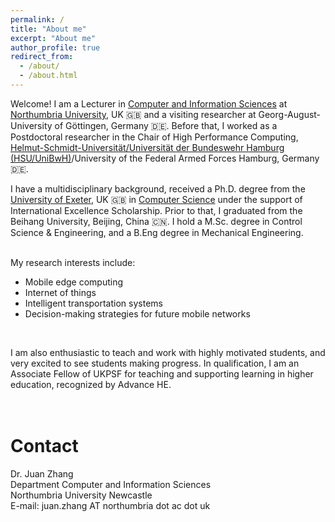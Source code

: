 ```yaml
---
permalink: /
title: "About me"
excerpt: "About me"
author_profile: true
redirect_from: 
  - /about/
  - /about.html
---
```


<!--Welcome! I received my Ph.D degree from [Department of Computer Science](https://computerscience.exeter.ac.uk/), the [University of Exeter](https://www.exeter.ac.uk/), UK. Prior to that, I worked and studied at the [University of Otago](https://www.otago.ac.nz/), New Zealand, and [Beihang University](https://ev.buaa.edu.cn/), Beijing, China. I received my Master Degree in Control Science and Engineering, and Bachelor Degree in Mechanical Design, Manufacture and Its Automation.<br />
<br />
-->
Welcome! I am a Lecturer in [Computer and Information Sciences](https://www.northumbria.ac.uk/about-us/academic-departments/computer-and-information-sciences/) at [Northumbria University](https://www.northumbria.ac.uk/?gad_source=1&gclid=CjwKCAjw57exBhAsEiwAaIxaZnjC1q4FOIwACdKiRwnHn0kLzRrtg_LVhJFfwNx7Ll7n5b3-RG9BqRoCEHsQAvD_BwE&gclsrc=aw.ds), UK &#127468;&#127463; and a visiting researcher at Georg-August-University of Göttingen, Germany &#127465;&#127466;. Before that, I worked as a Postdoctoral researcher in the Chair of High Performance Computing, [Helmut-Schmidt-Universität/Universität der Bundeswehr Hamburg (HSU/UniBwH)](https://www.hsu-hh.de/)/University of the Federal Armed Forces Hamburg, Germany &#127465;&#127466;.
<!-- and was a research candidate in Computer Science at University of Otago, New Zealand 🇳🇿.-->

I have a multidisciplinary background, received a Ph.D. degree from the [University of Exeter](https://www.exeter.ac.uk/), UK &#127468;&#127463; in [Computer Science](https://computerscience.exeter.ac.uk/) under the support of International Excellence Scholarship. Prior to that, I graduated from the Beihang University, Beijing, China &#127464;&#127475;. I hold a M.Sc. degree in Control Science & Engineering, and a B.Eng degree in Mechanical Engineering.<br />
<br />
<!-- Welcome! I am a Lecturer in [Computer and Information Sciences](https://www.northumbria.ac.uk/about-us/academic-departments/computer-and-information-sciences/) at [Northumbria University](https://www.northumbria.ac.uk/?gad_source=1&gclid=CjwKCAjw57exBhAsEiwAaIxaZnjC1q4FOIwACdKiRwnHn0kLzRrtg_LVhJFfwNx7Ll7n5b3-RG9BqRoCEHsQAvD_BwE&gclsrc=aw.ds), UK. Before that, I was a Postdoctoral researcher in the Chair of High Performance Computing, Helmut-Schmidt-Universität/Universität der Bundeswehr Hamburg [(HSU/UniBwH)](https://www.hsu-hh.de/)-University of the Federal Armed Forces Hamburg, Germany, working on the "Smartship" Project. I have a multidisciplinary background, having received a Ph.D. degree from the [University of Exeter](https://www.exeter.ac.uk/), UK. in [Computer Science](https://computerscience.exeter.ac.uk/), and graduated from the [Beihang University](https://buaa.edu.cn/), Beijing, China, with a M.Sc. in Control Science & Engineering, and a B.Eng in Mechanical Engineering.-->

My research interests include:

* Mobile edge computing
* Internet of things
* Intelligent transportation systems
* Decision-making strategies for future mobile networks
 <br />

I am also enthusiastic to teach and work with highly motivated students, and very excited to see students making progress. In qualification, I am an Associate Fellow of UKPSF for teaching and supporting learning in higher education, recognized by Advance HE.
<br />
<br />
<br />

# Contact

Dr. Juan Zhang <br />
Department Computer and Information Sciences<br />
Northumbria University Newcastle<br />
E-mail: juan.zhang AT northumbria dot ac dot uk<br />
<!--Room 011, H11, Holstenhofweg 85, 22043 Hamburg <br />
High Performance Computing<br />
Helmut-Schmidt-Universität/Universität der Bundeswehr Hamburg (HSU/UniBwH) <br />
Helmut Schmidt University/University of the Federal Armed Forces Hamburg <br />
Phone: (+49) 40 6541-2466 <br />
Fax: (+49) 40 6541-2513 <br /> 
E-mail: juan.zhang@hsu-hh.de-->
<!--juazhang@outlook.com-->

 <br />
 <br />
<script type='text/javascript' id='clustrmaps' src='//cdn.clustrmaps.com/map_v2.js?cl=ffffff&w=285&t=n&d=rKGOkYk87D2AaYuuXW3hC0b67W1qgM1UuZOIW8Fp1UY'></script>
 <br />
 <br />
